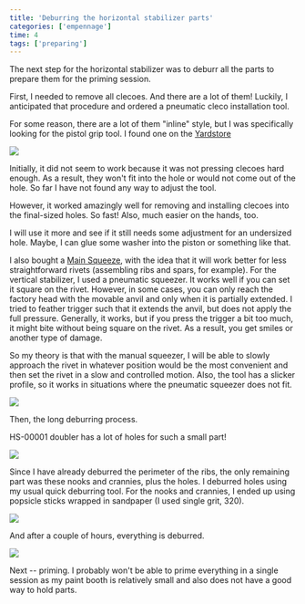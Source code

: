 ```yaml
---
title: 'Deburring the horizontal stabilizer parts'
categories: ['empennage']
time: 4
tags: ['preparing']
---
```


The next step for the horizontal stabilizer was to deburr all the parts to prepare them for the priming session.

<!-- more -->

First, I needed to remove all clecoes. And there are a lot of them! Luckily, I anticipated that procedure and ordered a pneumatic cleco installation tool.

For some reason, there are a lot of them "inline" style, but I was specifically looking for the pistol grip tool. I found one on the [Yardstore](https://www.yardstore.com/pistol-grip-cleco-installation-tool)

![](1-pneumatic-cleco-tool.jpeg)

Initially, it did not seem to work because it was not pressing clecoes hard enough. As a result, they won't fit into the hole or would not come out of the hole. So far I have not found any way to adjust the tool.

However, it worked amazingly well for removing and installing clecoes into the final-sized holes. So fast! Also, much easier on the hands, too.

I will use it more and see if it still needs some adjustment for an undersized hole. Maybe, I can glue some washer into the piston or something like that.

I also bought a [Main Squeeze](https://www.cleavelandtool.com/products/main-squeeze-model-22), with the idea that it will work better for less straightforward rivets (assembling ribs and spars, for example). For the vertical stabilizer, I used a pneumatic squeezer. It works well if you can set it square on the rivet. However, in some cases, you can only reach the factory head with the movable anvil and only when it is partially extended. I tried to feather trigger such that it extends the anvil, but does not apply the full pressure. Generally, it works, but if you press the trigger a bit too much, it might bite without being square on the rivet. As a result, you get smiles or another type of damage.

So my theory is that with the manual squeezer, I will be able to slowly approach the rivet in whatever position would be the most convenient and then set the rivet in a slow and controlled motion. Also, the tool has a slicker profile, so it works in situations where the pneumatic squeezer does not fit.

![](2-main-squeeze.jpeg)

Then, the long deburring process.

HS-00001 doubler has a lot of holes for such a small part!

![](3-so-many-holes.jpeg)

Since I have already deburred the perimeter of the ribs, the only remaining part was these nooks and crannies, plus the holes. I deburred holes using my usual quick deburring tool. For the nooks and crannies, I ended up using popsicle sticks wrapped in sandpaper (I used single grit, 320).

![](4-popsicle-stick-sandpaper.jpeg)

And after a couple of hours, everything is deburred.

![](5-everything-deburred.jpeg)

Next -- priming. I probably won't be able to prime everything in a single session as my paint booth is relatively small and also does not have a good way to hold parts.
